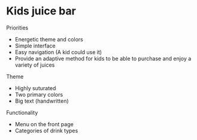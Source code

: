 # Kids juice bar
Priorities
- Energetic theme and colors
- Simple interface
- Easy navigation (A kid could use it)
- Provide an adaptive method for kids to be able to purchase and enjoy a variety of juices

Theme
- Highly suturated
- Two primary colors
- Big text (handwritten)

Functionality
- Menu on the front page
- Categories of drink types
